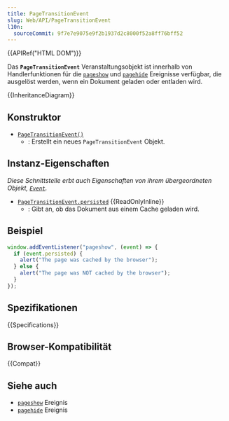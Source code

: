 ```yaml
---
title: PageTransitionEvent
slug: Web/API/PageTransitionEvent
l10n:
  sourceCommit: 9f7e7e9075e9f2b1937d2c8000f52a8ff76bff52
---
```


{{APIRef("HTML DOM")}}

Das **`PageTransitionEvent`** Veranstaltungsobjekt ist innerhalb von Handlerfunktionen für die [`pageshow`](/de/docs/Web/API/Window/pageshow_event) und [`pagehide`](/de/docs/Web/API/Window/pagehide_event) Ereignisse verfügbar, die ausgelöst werden, wenn ein Dokument geladen oder entladen wird.

{{InheritanceDiagram}}

## Konstruktor

- [`PageTransitionEvent()`](/de/docs/Web/API/PageTransitionEvent/PageTransitionEvent)
  - : Erstellt ein neues `PageTransitionEvent` Objekt.

## Instanz-Eigenschaften

_Diese Schnittstelle erbt auch Eigenschaften von ihrem übergeordneten Objekt, [`Event`](/de/docs/Web/API/Event)._

- [`PageTransitionEvent.persisted`](/de/docs/Web/API/PageTransitionEvent/persisted) {{ReadOnlyInline}}
  - : Gibt an, ob das Dokument aus einem Cache geladen wird.

## Beispiel

```js
window.addEventListener("pageshow", (event) => {
  if (event.persisted) {
    alert("The page was cached by the browser");
  } else {
    alert("The page was NOT cached by the browser");
  }
});
```

## Spezifikationen

{{Specifications}}

## Browser-Kompatibilität

{{Compat}}

## Siehe auch

- [`pageshow`](/de/docs/Web/API/Window/pageshow_event) Ereignis
- [`pagehide`](/de/docs/Web/API/Window/pagehide_event) Ereignis
